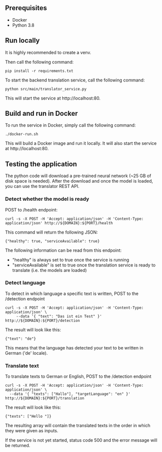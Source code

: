 
## Prerequisites

- Docker
- Python 3.8

## Run locally

It is highly recommended to create a venv.

Then call the following command:
```
pip install -r requirements.txt
```

To start the backend translation service, call the following command:
```
python src/main/translator_service.py
```

This will start the service at http://localhost:80.

## Build and run in Docker

To run the service in Docker, simply call the following command:
```
./docker-run.sh
```

This will build a Docker image and run it locally.
It will also start the service at http://localhost:80.

## Testing the application

The python code will download a pre-trained neural network (~25 GB of disk space is needed). 
After the download and once the model is loaded, you can use the translator REST API.

### Detect whether the model is ready

POST to /health endpoint:

```
curl -s -X POST -H 'Accept: application/json' -H 'Content-Type: application/json' http://${DOMAIN}:${PORT}/health
```

This command will return the following JSON:

```
{"healthy": true, "serviceAvailable": true}
```

The following information can be read from this endpoint:
- "healthy" is always set to true once the service is running
- "serviceAvailable" is set to true once the translation service is ready to translate (i.e. the models are loaded)

### Detect language

To detect in which language a specific text is written, POST to the /detection endpoint

```
curl -s -X POST -H 'Accept: application/json' -H 'Content-Type: application/json' \
     --data '{ "text": "Das ist ein Test" }' http://${DOMAIN}:${PORT}/detection
```

The result will look like this:

```
{"text": "de"}
```

This means that the language has detected your text to be written in German ('de' locale).

### Translate text

To translate texts to German or English, POST to the /detection endpoint

```
curl -s -X POST -H 'Accept: application/json' -H 'Content-Type: application/json' \
  --data '{ "texts": ["Hallo"], "targetLanguage": "en" }' http://${DOMAIN}:${PORT}/translation
```

The result will look like this:

```
{"texts": ["Hello "]}
```

The resulting array will contain the translated texts in the order in which they were given as inputs.

If the service is not yet started, status code 500 and the error message will be returned.

